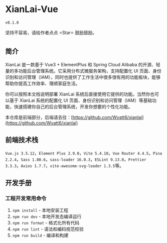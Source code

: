 # XianLai-Vue

`v0.1.0`

坚持不容易，请给作者点点 ⭐️Star⭐️ 鼓励鼓励。

## 简介

XianLai 是一款基于 Vue3 + ElementPlus 和 Spring Cloud Alibaba 的开源、轻量的多功能后台管理系统。它采用分布式微服务架构，支持配置化 UI 页面、身份识别和访问管理（IAM），同时也提供了工作生活中很多很有用的功能板块，能够帮助你提高工作效率、理顺家庭生活。

你可以按照本文档说明部署 XianLai 系统后直接使用它提供的功能。当然你也可以基于 XianLai 系统的配置化 UI 页面、身份识别和访问管理（IAM）等基础功能，快速搭建你自己的后台管理系统，开发你想要的个性化功能。

本仓库是前端部分，后端请去往：[https://github.com/Wyatt6/xianlai](https://github.com/Wyatt6/xianlai)

## 前端技术栈

`Vue.js 3.5.12`，`Element Plus 2.9.0`，`Vite 5.4.10`，`Vue Router 4.4.5`，`Pina 2.2.4`，`Sass 1.80.6`，`sass-loader 16.0.3`，`ESLint 9.13.0`，`Prettier 3.3.3`，`Axios 1.7.7`，`vite-awesome-svg-loader 1.3.5`等。

## 开发手册

### 工程开发常用命令

1. `npm install` - 本地安装工程
2. `npm run dev` - 本地开发态编译运行
3. `npm run format` - 格式化所有代码
4. `npm run lint` - 语法和编码规范校验
5. `npm run build` - 编译和构建
